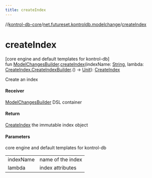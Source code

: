 ```yaml
---
title: createIndex
---
```

//[kontrol-db-core](../../index.html)/[net.futureset.kontroldb.modelchange](index.html)/[createIndex](create-index.html)



# createIndex



[core engine and default templates for kontrol-db]\
fun [ModelChangesBuilder](../net.futureset.kontroldb.dsl/-model-changes-builder/index.html).[createIndex](create-index.html)(indexName: [String](https://kotlinlang.org/api/latest/jvm/stdlib/kotlin/-string/index.html), lambda: [CreateIndex.CreateIndexBuilder](-create-index/-create-index-builder/index.html).() -&gt; [Unit](https://kotlinlang.org/api/latest/jvm/stdlib/kotlin/-unit/index.html)): [CreateIndex](-create-index/index.html)



Create an index



#### Receiver



[ModelChangesBuilder](../net.futureset.kontroldb.dsl/-model-changes-builder/index.html) DSL container



#### Return



[CreateIndex](-create-index/index.html) the immutable index object



#### Parameters


core engine and default templates for kontrol-db

| | |
|---|---|
| indexName | name of the index |
| lambda | index attributes |




